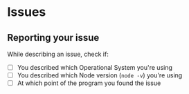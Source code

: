 # Issues

## Reporting your issue

While describing an issue, check if:

- [ ] You described which Operational System you're using
- [ ] You described which Node version (`node -v`) you're using
- [ ] At which point of the program you found the issue
